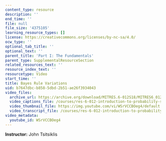 ```yaml
---
content_type: resource
description: ''
end_time: ''
file: null
file_size: '4375105'
learning_resource_types: []
license: https://creativecommons.org/licenses/by-nc-sa/4.0/
ocw_type: ''
optional_tab_title: ''
optional_text: ''
parent_title: 'Part I: The Fundamentals'
parent_type: SupplementalResourceSection
related_resources_text: ''
resource_index_text: ''
resourcetype: Video
start_time: ''
title: Bayes Rule Variations
uid: b7647dbc-b858-5dbd-2b51-ae26f3934043
video_files:
  archive_url: https://archive.org/download/MITRES.6-012S18/MITRES6_012S18_L10-08_300k.mp4
  video_captions_file: /courses/res-6-012-introduction-to-probability-spring-2018/683d7287710c5697b4c5cc2869d29898_WSrVCCBOeg4.vtt
  video_thumbnail_file: https://img.youtube.com/vi/WSrVCCBOeg4/default.jpg
  video_transcript_file: /courses/res-6-012-introduction-to-probability-spring-2018/5d4cd57271e95861521f9155a09644a4_WSrVCCBOeg4.pdf
video_metadata:
  youtube_id: WSrVCCBOeg4
---
```


**Instructor:** John Tsitsiklis

